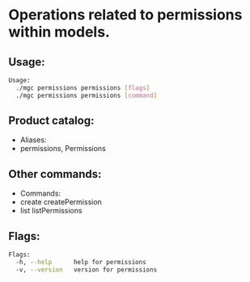# Operations related to permissions within models.

## Usage:
```bash
Usage:
  ./mgc permissions permissions [flags]
  ./mgc permissions permissions [command]
```

## Product catalog:
- Aliases:
- permissions, Permissions

## Other commands:
- Commands:
- create      createPermission
- list        listPermissions

## Flags:
```bash
Flags:
  -h, --help      help for permissions
  -v, --version   version for permissions
```

